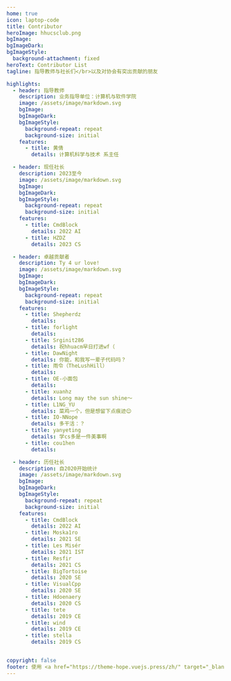 ```yaml
---
home: true
icon: laptop-code
title: Contributor
heroImage: hhucsclub.png
bgImage: 
bgImageDark: 
bgImageStyle:
  background-attachment: fixed
heroText: Contributor List
tagline: 指导教师与社长们</br>以及对协会有突出贡献的朋友

highlights:
  - header: 指导教师
    description: 业务指导单位：计算机与软件学院
    image: /assets/image/markdown.svg
    bgImage: 
    bgImageDark: 
    bgImageStyle:
      background-repeat: repeat
      background-size: initial
    features:
      - title: 黄倩
        details: 计算机科学与技术 系主任

  - header: 现任社长
    description: 2023至今
    image: /assets/image/markdown.svg
    bgImage: 
    bgImageDark: 
    bgImageStyle:
      background-repeat: repeat
      background-size: initial
    features:
      - title: CmdBlock
        details: 2022 AI
      - title: HZDZ
        details: 2023 CS

  - header: 卓越贡献者
    description: Ty 4 ur love!
    image: /assets/image/markdown.svg
    bgImage: 
    bgImageDark: 
    bgImageStyle:
      background-repeat: repeat
      background-size: initial
    features:
      - title: Shepherdz
        details: 
      - title: forlight
        details:
      - title: Srginit286
        details: 祝hhuacm早日打进wf（
      - title: DawNight
        details: 你能，和我写一辈子代码吗？
      - title: 雨令（TheLushHill）
        details:    
      - title: OE-小面包  
        details: 
      - title: xuanhz
        details: Long may the sun shine～
      - title: L1NG_YU
        details: 菜鸡一个，但是想留下点痕迹😌
      - title: IO-NNope
        details: 多干活：？
      - title: yanyeting
        details: 学cs多是一件美事啊
      - title: cou1hen
        details:         

  - header: 历任社长
    description: 自2020开始统计
    image: /assets/image/markdown.svg
    bgImage: 
    bgImageDark: 
    bgImageStyle:
      background-repeat: repeat
      background-size: initial
    features:
      - title: CmdBlock
        details: 2022 AI
      - title: Moska1ro
        details: 2021 SE
      - title: Les Misér
        details: 2021 IST
      - title: Resfir
        details: 2021 CS
      - title: BigTortoise
        details: 2020 SE
      - title: VisualCpp
        details: 2020 SE
      - title: Hdoenaery
        details: 2020 CS
      - title: tete
        details: 2019 CE
      - title: wind
        details: 2019 CE
      - title: stella
        details: 2019 CS


copyright: false
footer: 使用 <a href="https://theme-hope.vuejs.press/zh/" target="_blank">VuePress Theme Hope</a> 主题 | MIT 协议, 版权所有 © 2024-present HHUCSClub
---
```

